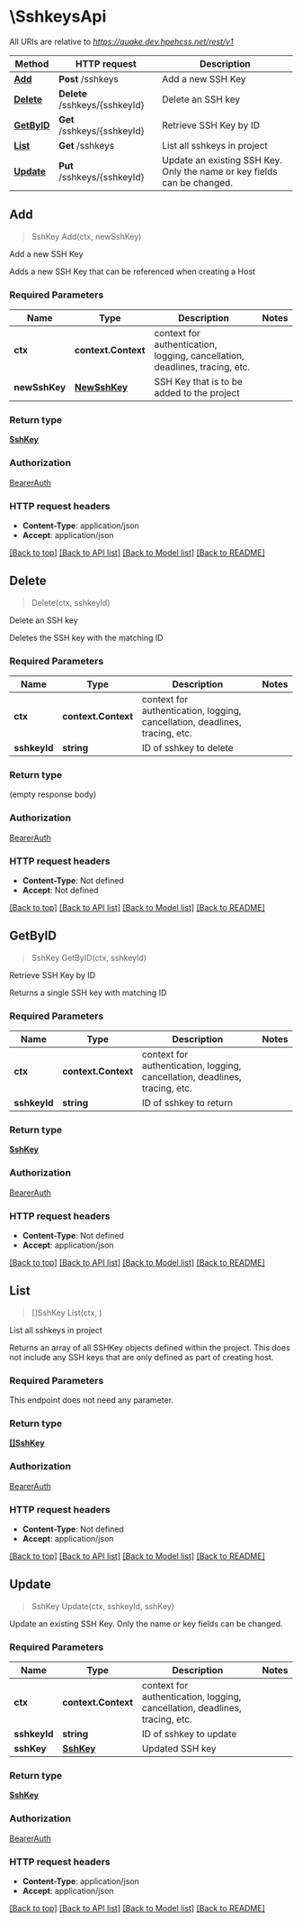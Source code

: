 # \SshkeysApi

All URIs are relative to *https://quake.dev.hpehcss.net/rest/v1*

Method | HTTP request | Description
------------- | ------------- | -------------
[**Add**](SshkeysApi.md#Add) | **Post** /sshkeys | Add a new SSH Key
[**Delete**](SshkeysApi.md#Delete) | **Delete** /sshkeys/{sshkeyId} | Delete an SSH key
[**GetByID**](SshkeysApi.md#GetByID) | **Get** /sshkeys/{sshkeyId} | Retrieve SSH Key by ID
[**List**](SshkeysApi.md#List) | **Get** /sshkeys | List all sshkeys in project
[**Update**](SshkeysApi.md#Update) | **Put** /sshkeys/{sshkeyId} | Update an existing SSH Key.  Only the name or key fields can be changed.



## Add

> SshKey Add(ctx, newSshKey)

Add a new SSH Key

Adds a new SSH Key that can be referenced when creating a Host

### Required Parameters


Name | Type | Description  | Notes
------------- | ------------- | ------------- | -------------
**ctx** | **context.Context** | context for authentication, logging, cancellation, deadlines, tracing, etc.
**newSshKey** | [**NewSshKey**](NewSshKey.md)| SSH Key that is to be added to the project | 

### Return type

[**SshKey**](SSHKey.md)

### Authorization

[BearerAuth](../README.md#BearerAuth)

### HTTP request headers

- **Content-Type**: application/json
- **Accept**: application/json

[[Back to top]](#) [[Back to API list]](../README.md#documentation-for-api-endpoints)
[[Back to Model list]](../README.md#documentation-for-models)
[[Back to README]](../README.md)


## Delete

> Delete(ctx, sshkeyId)

Delete an SSH key

Deletes the SSH key with the matching ID

### Required Parameters


Name | Type | Description  | Notes
------------- | ------------- | ------------- | -------------
**ctx** | **context.Context** | context for authentication, logging, cancellation, deadlines, tracing, etc.
**sshkeyId** | **string**| ID of sshkey to delete | 

### Return type

 (empty response body)

### Authorization

[BearerAuth](../README.md#BearerAuth)

### HTTP request headers

- **Content-Type**: Not defined
- **Accept**: Not defined

[[Back to top]](#) [[Back to API list]](../README.md#documentation-for-api-endpoints)
[[Back to Model list]](../README.md#documentation-for-models)
[[Back to README]](../README.md)


## GetByID

> SshKey GetByID(ctx, sshkeyId)

Retrieve SSH Key by ID

Returns a single SSH key with matching ID

### Required Parameters


Name | Type | Description  | Notes
------------- | ------------- | ------------- | -------------
**ctx** | **context.Context** | context for authentication, logging, cancellation, deadlines, tracing, etc.
**sshkeyId** | **string**| ID of sshkey to return | 

### Return type

[**SshKey**](SSHKey.md)

### Authorization

[BearerAuth](../README.md#BearerAuth)

### HTTP request headers

- **Content-Type**: Not defined
- **Accept**: application/json

[[Back to top]](#) [[Back to API list]](../README.md#documentation-for-api-endpoints)
[[Back to Model list]](../README.md#documentation-for-models)
[[Back to README]](../README.md)


## List

> []SshKey List(ctx, )

List all sshkeys in project

Returns an array of all SSHKey objects defined within the project. This does not include any SSH keys that are only defined as part of creating host.

### Required Parameters

This endpoint does not need any parameter.

### Return type

[**[]SshKey**](SSHKey.md)

### Authorization

[BearerAuth](../README.md#BearerAuth)

### HTTP request headers

- **Content-Type**: Not defined
- **Accept**: application/json

[[Back to top]](#) [[Back to API list]](../README.md#documentation-for-api-endpoints)
[[Back to Model list]](../README.md#documentation-for-models)
[[Back to README]](../README.md)


## Update

> SshKey Update(ctx, sshkeyId, sshKey)

Update an existing SSH Key.  Only the name or key fields can be changed.

### Required Parameters


Name | Type | Description  | Notes
------------- | ------------- | ------------- | -------------
**ctx** | **context.Context** | context for authentication, logging, cancellation, deadlines, tracing, etc.
**sshkeyId** | **string**| ID of sshkey to update | 
**sshKey** | [**SshKey**](SshKey.md)| Updated SSH key | 

### Return type

[**SshKey**](SSHKey.md)

### Authorization

[BearerAuth](../README.md#BearerAuth)

### HTTP request headers

- **Content-Type**: application/json
- **Accept**: application/json

[[Back to top]](#) [[Back to API list]](../README.md#documentation-for-api-endpoints)
[[Back to Model list]](../README.md#documentation-for-models)
[[Back to README]](../README.md)

